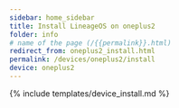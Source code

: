 ```yaml
---
sidebar: home_sidebar
title: Install LineageOS on oneplus2
folder: info
# name of the page (/{{permalink}}.html)
redirect_from: oneplus2_install.html
permalink: /devices/oneplus2/install
device: oneplus2
---
```

{% include templates/device_install.md %}
